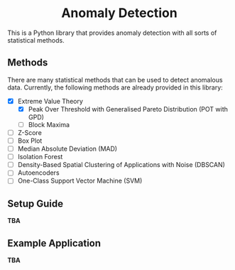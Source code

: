 <h1 align=center>Anomaly Detection</h1>

This is a Python library that provides anomaly detection with all sorts of statistical methods.

## **Methods**

There are many statistical methods that can be used to detect anomalous data. Currently, the following methods are already provided in this library:

- [x] Extreme Value Theory
  - [x] Peak Over Threshold with Generalised Pareto Distribution (POT with GPD)
  - [ ] Block Maxima
- [ ] Z-Score
- [ ] Box Plot
- [ ] Median Absolute Deviation (MAD)
- [ ] Isolation Forest
- [ ] Density-Based Spatial Clustering of Applications with Noise (DBSCAN)
- [ ] Autoencoders
- [ ] One-Class Support Vector Machine (SVM)

## Setup Guide

**TBA**

## Example Application

**TBA**
